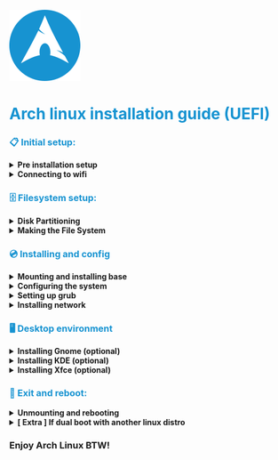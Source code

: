 ![Arch linux](logo.png)

<h1 style="color:#1793d1">Arch linux installation guide (UEFI)</h1>

<h3 style="color:#1793d1">📋 Initial setup:</h3>

<details>
  <summary>
    <strong>Pre installation setup</strong>
  </summary>

- `ls /usr/share/kbd/keymaps/**/*.map.gz | less` _list all the keymaps_
- default is `us` in case you want to change keymaps do `loadkeyes de-latin1` _example_
- `timedatectl set-ntp true` _enable ntp_
- `timedatectl status` _check ntp status_

</details>

<details>
  <summary>
    <strong>Connecting to wifi</strong>
  </summary>

You can check if you have internet connection by pining any ip address.

- `iwctl` _gets into the wifi iterface_
- `help` _to see available commands_
- `device list` _to see the available devices_
- `station` _< device > scan_
- `station < device > get-networks` _gets all the networks_
- (Connect on your prefered network)
- `station < device > connect < name >` _then input password_
- `station < device > show` _to see if you are connected_
- `exit`
- `ping archlinux.org` _to check if you are connected_

</details>

<h3 style="color:#1793d1">️🗄️️ Filesystem setup:</h3>

<details>
  <summary>
    <strong>Disk Partitioning</strong>
  </summary>

#### Creating the partitions

- `fdisk -l` _to list all the drives_
- `fdisk /dev/sda` _to partition our drive remember flag `m` for help_
- `g` _to create a gpt partition table_
- `n` _to create a new partition_
- `1` _to create a partition 1 (limit 128)_
- `Enter` _to go with default first sector_
- `+550M` _550M for EFI Partition_
- `n` _to create a new partition_
- `2` _to create a partition 2 (limit 128)_
- `Enter` _to go with default first sector_
- `+2G` _2G for Swap partition_
- `n` _to create a new partition_
- `3` _to create a partition 3 (limit 128)_
- `Enter` _to go with default first sector_
- `Enter` _to go with remaining space_

#### Changing partition types

- `t` _to change partition type `L` to list_
- `1` _to select partition 1_
- `1` _to change to EFI partition_
- `t` _to change partition type `L` to list_
- `2` _to select partition 2_
- `19` _to change to Linux Swap partition_
- `w` _to write all previous changes_

> _Note:_ Partition 3 is already Linux File System by default

</details>

<details>
  <summary>
    <strong>Making the File System</strong>
  </summary>

- `mkfs.fat -F32 /dev/sda1` _to make the EFI partition_
- `mkswap /dev/sda2` _to make the swap partition_
- `swapon /dev/sda2` _to activate the swap partition_
- `mkfs.ext4 /dev/sda3` _to make the Linux File System partition_

</details>

<h3 style="color:#1793d1">💿 Installing and config</h3>

<details>
  <summary>
    <strong>Mounting and installing base</strong>
  </summary>

- `mount /dev/sda3 /mnt` _to mount the Linux File System partition_
- `pacstrap /mnt base linux linux-firmware` _to install base_
- `genfstab -U /mnt >> /mnt/etc/fstab` _to create fstab_
- `arch-chroot /mnt` _to enter the new system_
</details>

<details>
  <summary>
    <strong>Configuring the system</strong>
  </summary>

- `ln -sf /usr/share/zoneinfo/Europe/Amsterdam /etc/localtime` _to set the timezone_
- `hwclock --systohc` _to set the hardware clock_

  > Uncomment your locale lines in `/etc/locale.gen`

- `pacman -S nano` _to install nano_
- `nano /etc/locale.gen` _to edit the locale_
- _uncomment the lines (en_US-UTF-8)_
- `locale-gen` _to generate the locale_
- `nano /etc/hostname` _to set the hostname (set the name you want)_
- `nano /etc/hosts` _to set the hosts (set the ip address you want)_
  Recommened list to hosts:

  - 127.0.0.1 localhost
  - ::1 localhost
  - 127.0.1.1 < hostname >.localdomain < hostname >

- `passwd` _to set the root password_
- `useradd -m < username > _to create your user_
- `passwd < username >` _to set the password_
- `usermod -aG wheel,audio,video,optical,power,storage,scanner < username >` _to add the user to the groups_
- `pacman -S sudo` _to install sudo_
- `EDITOR=nano visudo` _to edit the sudoers file_
  > Find the line to uncomment the %wheel group

</details>

<details>
 <summary>
   <strong>Setting up grub</strong>
  </summary>

- `pacman -S grub` _to install grub_
- `pacman -S efibootmgr dosfstools os-prober mtools` _to install the needed packages_
- `mkdir /boot/efi` _to create the efi directory_
- `mount /dev/sda1 /boot/efi` _to mount the efi partition_
- `grub-install --target=x86_64-efi --bootloader-id=grub_uefi --recheck` _to install grub_
- `grub-mkconfig -o /boot/grub/grub.cfg` _to create the grub.cfg file_
</details>

<details>
  <summary>
    <strong>Installing network</strong>
  </summary>

- `pacman -S networkmanager` _to install networkmanager_
- `systemctl enable NetworkManager` _to enable networkmanager_
</details>

<h3 style="color:#1793d1">🖥️ Desktop environment</h3>

<details>
  <summary>
    <strong>Installing Gnome (optional)</strong>
  </summary>

- `pacman -S xorg gnome gnome-shell gdm` _to install gnome_
- `systemctl enable gdm` _to enable gdm_
</details>

<details>
  <summary>
    <strong>Installing KDE (optional)</strong>
  </summary>

- `pacman -S xorg plasma kde-applications sddm` _to install kde_
- `systemctl enable sddm` _to enable sddm_
</details>

<details>
  <summary>
    <strong>Installing Xfce (optional)</strong>
  </summary>

- `pacman -S xfce4 xfce4-goodies` _to install xfce_
</details>

<h3 style="color:#1793d1">👋 Exit and reboot:</h3>

<details>
  <summary>
    <strong>Unmounting and rebooting</strong>
  </summary>

- `exit` _to exit arch chroot_
- `umount -l /mnt` _to unmount the partition_
- `reboot` _to reboot_
</details>

<details> 
  <summary>
    <strong>[ Extra ] If dual boot with another linux distro</strong>
  </summary>

> Example stepts to install arch linux along an existing Ubuntu:
[Tutorial](https://www.linuxandubuntu.com/home/dual-boot-ubuntu-and-arch-linux#:~:text=%E2%80%8BInstall%20Ubuntu%2016.10&text=Alternatively%2C%20you%20could%20use%20etcher,till%20it%20completes%20and%20Voila!)

1. Burn the image onto a pendrive

2. Format your partition beforehand using GParted or similar partitioning tool (You only require one ext4 partition)

3. Remember the partition name (/dev/sdX) for your new partition and your swap

4. Boot onto Arch Linux, you get a terminal. Follow the steps in the wiki to set up your network etc.

5. Skip partitioning, jump to mounting

6. Again continue following the steps till grub config. Don't perform and grub config (as you already have grub with Ubuntu)

7. Just boot into Ubuntu and run $sudo update-grub

8. Reboot and boot into Arch

9. Install Xorg, graphic drivers and a Desktop Environment

</details>

### Enjoy Arch Linux BTW!

